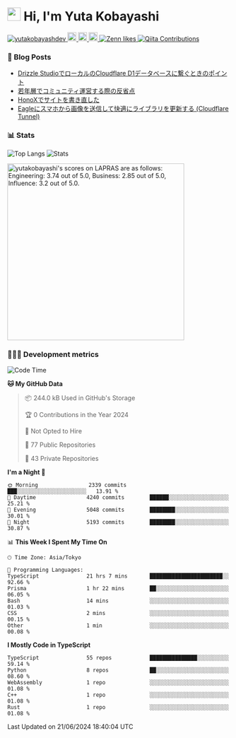 <h1><img src="https://emojis.slackmojis.com/emojis/images/1613942336/14158/balloons.gif?1613942336" width="30"/> Hi, I'm Yuta Kobayashi</h1>

<p align="left"> 
  <a href="https://github.com/yutakobayashidev/yutakobayashidev/">
    <img src="https://komarev.com/ghpvc/?username=yutakobayashdev" alt="yutakobayashdev" />
  </a>
  <a href="https://mastodon.social/@yutakobayashi">
    <img height="20" src="https://img.shields.io/mastodon/follow/107202517736161782?domain=https%3A%2F%2Fmastodon.social&label=Mastodon&logo=mastodon&style=plastic" />
  </a>
  <a href="https://github.com/yutakobayashidev">
    <img height="20" src="https://img.shields.io/github/followers/yutakobayashidev?label=follow&logo=github&style=flat" />
  </a>
  <a href="https://www.reddit.com/user/yutakobayashi">
    <img height="20" src="https://img.shields.io/reddit/user-karma/combined/yutakobayashi?label=Reddit&logo=reddit&style=flat" />
  </a>
  <a href="https://zenn.dev/yutakobayashi">
    <img src="https://badgen.org/img/zenn/yutakobayashi/likes?style=plastic" alt="Zenn likes" />
  </a>
  <a href="https://qiita.com/yutakobayashi">
    <img src="https://badgen.org/img/qiita/yutakobayashi/contributions?style=plastic" alt="Qiita Contributions" />
  </a>
</p>

### 📕 Blog Posts

<!-- BLOG-POST-LIST:START -->
- [Drizzle StudioでローカルのCloudflare D1データベースに繋ぐときのポイント](https://zenn.dev/hanabi_rest/articles/drizzle-kit-d1)
- [若年層でコミュニティ運営する際の反省点](https://yutakobayashi.dev/blog/junior-community)
- [HonoXでサイトを書き直した](https://yutakobayashi.dev/blog/honox)
- [Eagleにスマホから画像を送信して快適にライブラリを更新する &lpar;Cloudflare Tunnel&rpar;](https://zenn.dev/yutakobayashi/articles/eagle-cf-tunnel)
<!-- BLOG-POST-LIST:END -->

### 📊 Stats

![Top Langs](https://github-readme-stats.vercel.app/api/top-langs/?username=yutakobayashidev)
![Stats](https://github-readme-stats.vercel.app/api?username=yutakobayashidev&count_private=true&show_icons=true&line_height=40)

<!--START_SECTION:lapras-card-->
<p ><a href="https://lapras.com/public/yutakobayashi" target="_blank" rel="noopener noreferrer"><img alt="yutakobayashi's scores on LAPRAS are as follows: Engineering: 3.74 out of 5.0, Business: 2.85 out of 5.0, Influence: 3.2 out of 5.0." src="https://lapras-card-generator.vercel.app/api/svg?e=3.74&b=2.85&i=3.2&b1=%23020e27&b2=%230e5593&i1=%2303102f&i2=%231688bf&l=en" width="400" ></a></p>
<!--END_SECTION:lapras-card-->

### 👩🏻‍💻 Development metrics

<!--START_SECTION:waka-->
![Code Time](http://img.shields.io/badge/Code%20Time-2%2C953%20hrs%2014%20mins-blue)

**🐱 My GitHub Data** 

> 📦 244.0 kB Used in GitHub's Storage 
 > 
> 🏆 0 Contributions in the Year 2024
 > 
> 🚫 Not Opted to Hire
 > 
> 📜 77 Public Repositories 
 > 
> 🔑 43 Private Repositories 
 > 
**I'm a Night 🦉** 

```text
🌞 Morning                2339 commits        ███░░░░░░░░░░░░░░░░░░░░░░   13.91 % 
🌆 Daytime                4240 commits        ██████░░░░░░░░░░░░░░░░░░░   25.21 % 
🌃 Evening                5048 commits        ████████░░░░░░░░░░░░░░░░░   30.01 % 
🌙 Night                  5193 commits        ████████░░░░░░░░░░░░░░░░░   30.87 % 
```


📊 **This Week I Spent My Time On** 

```text
🕑︎ Time Zone: Asia/Tokyo

💬 Programming Languages: 
TypeScript               21 hrs 7 mins       ███████████████████████░░   92.66 % 
Prisma                   1 hr 22 mins        ██░░░░░░░░░░░░░░░░░░░░░░░   06.05 % 
Bash                     14 mins             ░░░░░░░░░░░░░░░░░░░░░░░░░   01.03 % 
CSS                      2 mins              ░░░░░░░░░░░░░░░░░░░░░░░░░   00.15 % 
Other                    1 min               ░░░░░░░░░░░░░░░░░░░░░░░░░   00.08 % 
```

**I Mostly Code in TypeScript** 

```text
TypeScript               55 repos            ███████████████░░░░░░░░░░   59.14 % 
Python                   8 repos             ██░░░░░░░░░░░░░░░░░░░░░░░   08.60 % 
WebAssembly              1 repo              ░░░░░░░░░░░░░░░░░░░░░░░░░   01.08 % 
C++                      1 repo              ░░░░░░░░░░░░░░░░░░░░░░░░░   01.08 % 
Rust                     1 repo              ░░░░░░░░░░░░░░░░░░░░░░░░░   01.08 % 
```




 Last Updated on 21/06/2024 18:40:04 UTC
<!--END_SECTION:waka-->
